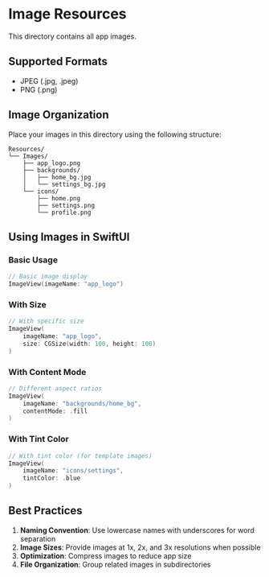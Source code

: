 # Image Resources

This directory contains all app images. 

## Supported Formats

- JPEG (.jpg, .jpeg)
- PNG (.png)

## Image Organization

Place your images in this directory using the following structure:

```
Resources/
└── Images/
    ├── app_logo.png
    ├── backgrounds/
    │   ├── home_bg.jpg
    │   └── settings_bg.jpg
    └── icons/
        ├── home.png
        ├── settings.png
        └── profile.png
```

## Using Images in SwiftUI

### Basic Usage

```swift
// Basic image display
ImageView(imageName: "app_logo")
```

### With Size

```swift
// With specific size
ImageView(
    imageName: "app_logo", 
    size: CGSize(width: 100, height: 100)
)
```

### With Content Mode

```swift
// Different aspect ratios
ImageView(
    imageName: "backgrounds/home_bg", 
    contentMode: .fill
)
```

### With Tint Color

```swift
// With tint color (for template images)
ImageView(
    imageName: "icons/settings", 
    tintColor: .blue
)
```

## Best Practices

1. **Naming Convention**: Use lowercase names with underscores for word separation
2. **Image Sizes**: Provide images at 1x, 2x, and 3x resolutions when possible
3. **Optimization**: Compress images to reduce app size
4. **File Organization**: Group related images in subdirectories 